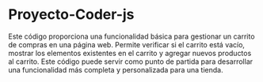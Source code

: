 # Proyecto-Coder-js

Este código proporciona una funcionalidad básica para gestionar un carrito de compras en una página web. Permite verificar si el carrito está vacío, mostrar los elementos existentes en el carrito y agregar nuevos productos al carrito. Este código puede servir como punto de partida para desarrollar una funcionalidad más completa y personalizada para una tienda. 